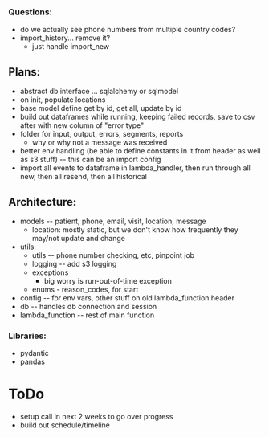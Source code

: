 ### Questions:

- do we actually see phone numbers from multiple country codes?
- import_history... remove it?
  - just handle import_new

## Plans:

- abstract db interface ... sqlalchemy or sqlmodel
- on init, populate locations
- base model define get by id, get all, update by id
- build out dataframes while running, keeping failed records, save to csv after with new column of "error type"
- folder for input, output, errors, segments, reports
  - why or why not a message was received
- better env handling (be able to define constants in it from header as well as s3 stuff) -- this can be an import config
- import all events to dataframe in lambda_handler, then run through all new, then all resend, then all historical

## Architecture:

- models -- patient, phone, email, visit, location, message
  - location: mostly static, but we don't know how frequently they may/not update and change
- utils:
  - utils -- phone number checking, etc, pinpoint job
  - logging -- add s3 logging
  - exceptions
    - big worry is run-out-of-time exception
  - enums - reason_codes, for start
- config -- for env vars, other stuff on old lambda_function header
- db -- handles db connection and session
- lambda_function -- rest of main function

### Libraries:

- pydantic
- pandas

# ToDo

- setup call in next 2 weeks to go over progress
- build out schedule/timeline
